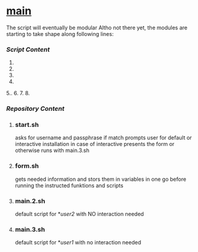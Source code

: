 # <b><u>main</b></u>

The script will eventually be modular
Altho not there yet, the modules are starting to take shape along following lines:


### *Script Content*

1.
2.
3.
4.
5..
6.
7.
8.

### *Repository Content*
1) ### start.sh
    asks for username and passphrase if match prompts user for default or interactive installation
    in case of interactive presents the form or otherwise runs with main.3.sh 
2) ### form.sh
    gets needed information and stors them in variables in one go before running the instructed
   funktions and scripts
3) ### main.2.sh
    default script for **user2* with NO interaction needed
4) ### main.3.sh
    default script for **user1* with no interaction needed
   

